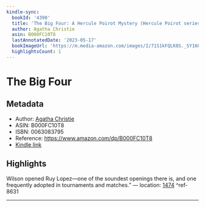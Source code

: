 ```yaml
---
kindle-sync:
  bookId: '4390'
  title: 'The Big Four: A Hercule Poirot Mystery (Hercule Poirot series Book 5)'
  author: Agatha Christie
  asin: B000FC10T8
  lastAnnotatedDate: '2023-05-17'
  bookImageUrl: 'https://m.media-amazon.com/images/I/71S1kFQLK8S._SY160.jpg'
  highlightsCount: 1
---
```

# The Big Four
## Metadata
* Author: [Agatha Christie](https://www.amazon.comundefined)
* ASIN: B000FC10T8
* ISBN: 0063083795
* Reference: https://www.amazon.com/dp/B000FC10T8
* [Kindle link](kindle://book?action=open&asin=B000FC10T8)

## Highlights
Wilson opened Ruy Lopez—one of the soundest openings there is, and one frequently adopted in tournaments and matches.” — location: [1474](kindle://book?action=open&asin=B000FC10T8&location=1474) ^ref-8631

---
